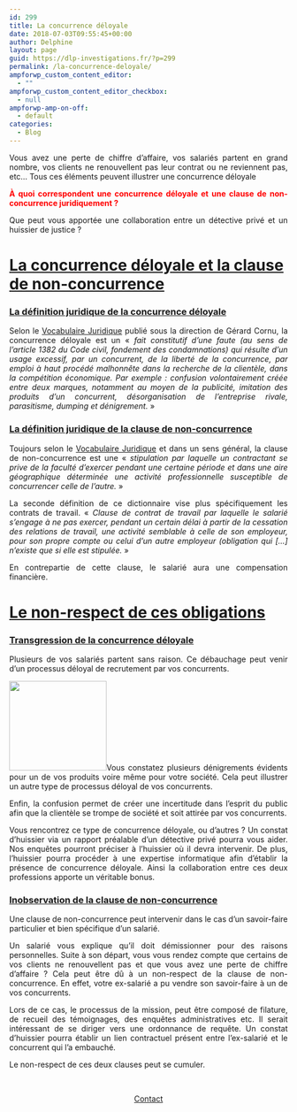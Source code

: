 ```yaml
---
id: 299
title: La concurrence déloyale
date: 2018-07-03T09:55:45+00:00
author: Delphine
layout: page
guid: https://dlp-investigations.fr/?p=299
permalink: /la-concurrence-deloyale/
ampforwp_custom_content_editor:
  - ""
ampforwp_custom_content_editor_checkbox:
  - null
ampforwp-amp-on-off:
  - default
categories:
  - Blog
---
```

<p style="text-align: justify;">
  Vous avez une perte de chiffre d’affaire, vos salariés partent en grand nombre, vos clients ne renouvellent pas leur contrat ou ne reviennent pas, etc&#8230; Tous ces éléments peuvent illustrer une concurrence déloyale
</p>

<p style="text-align: justify;">
  <span style="color: #ff0000;"><strong>À quoi correspondent une concurrence déloyale et une clause de non-concurrence juridiquement ?</strong> </span>
</p>

<p style="text-align: justify;">
  Que peut vous apportée une collaboration entre un détective privé et un huissier de justice ?
</p>

<h1 style="text-align: left;">
  <span style="text-decoration: underline;">La concurrence déloyale et la clause de non-concurrence</span>
</h1>

<h3 style="text-align: justify;">
  <span style="text-decoration: underline;">La définition juridique de la concurrence déloyale</span>
</h3>

<p style="text-align: justify;">
  Selon le <span style="text-decoration: underline;">Vocabulaire Juridique</span> publié sous la direction de Gérard Cornu, la concurrence déloyale est un « <em>fait constitutif d’une faute (au sens de l’article 1382 du Code civil, fondement des condamnations) qui résulte d’un usage excessif, par un concurrent, de la liberté de la concurrence, par emploi à haut procédé malhonnête dans la recherche de la clientèle, dans la compétition économique. Par exemple : confusion volontairement créée entre deux marques, notamment au moyen de la publicité, imitation des produits d’un concurrent, désorganisation de l’entreprise rivale, parasitisme, dumping et dénigrement.</em> »
</p>

<h3 style="text-align: justify;">
  <span style="text-decoration: underline;">La définition juridique de la clause de non-concurrence</span>
</h3>

<p style="text-align: justify;">
  Toujours selon le <span style="text-decoration: underline;">Vocabulaire Juridique</span> et dans un sens général, la clause de non-concurrence est une « <em>stipulation par laquelle un contractant se prive de la faculté d’exercer pendant une certaine période et dans une aire géographique déterminée une activité professionnelle susceptible de concurrencer celle de l’autre.</em> »
</p>

<p style="text-align: justify;">
  La seconde définition de ce dictionnaire vise plus spécifiquement les contrats de travail. « <em>Clause de contrat de travail par laquelle le salarié s’engage à ne pas exercer, pendant un certain délai à partir de la cessation des relations de travail, une activité semblable à celle de son employeur, pour son propre compte ou celui d’un autre employeur (obligation qui […] n’existe que si elle est stipulée.</em> »
</p>

<p style="text-align: justify;">
  En contrepartie de cette clause, le salarié aura une compensation financière.
</p>

<h1 style="text-align: justify;">
  <span style="text-decoration: underline;">Le non-respect de ces obligations</span>
</h1>

<h3 style="text-align: justify;">
  <span style="text-decoration: underline;">Transgression de la concurrence déloyale</span>
</h3>

<p style="text-align: justify;">
  Plusieurs de vos salariés partent sans raison. Ce débauchage peut venir d’un processus déloyal de recrutement par vos concurrents.
</p>

<p style="text-align: justify;">
  <img class="size-full wp-image-300 alignleft" src="https://i1.wp.com/dlp-investigations.fr/wp-content/uploads/2018/06/concurrence-déloyale.jpg?resize=176%2C162&#038;ssl=1" alt="" width="176" height="162" data-recalc-dims="1" />Vous constatez plusieurs dénigrements évidents pour un de vos produits voire même pour votre société. Cela peut illustrer un autre type de processus déloyal de vos concurrents.
</p>

<p style="text-align: justify;">
  Enfin, la confusion permet de créer une incertitude dans l’esprit du public afin que la clientèle se trompe de société et soit attirée par vos concurrents.
</p>

<p style="text-align: justify;">
  Vous rencontrez ce type de concurrence déloyale, ou d’autres ? Un constat d’huissier via un rapport préalable d’un détective privé pourra vous aider. Nos enquêtes pourront préciser à l’huissier où il devra intervenir. De plus, l’huissier pourra procéder à une expertise informatique afin d’établir la présence de concurrence déloyale. Ainsi la collaboration entre ces deux professions apporte un véritable bonus.
</p>

<h3 style="text-align: justify;">
  <span style="text-decoration: underline;">Inobservation de la clause de non-concurrence</span>
</h3>

<p style="text-align: justify;">
  Une clause de non-concurrence peut intervenir dans le cas d’un savoir-faire particulier et bien spécifique d’un salarié.
</p>

<p style="text-align: justify;">
  Un salarié vous explique qu’il doit démissionner pour des raisons personnelles. Suite à son départ, vous vous rendez compte que certains de vos clients ne renouvellent pas et que vous avez une perte de chiffre d’affaire ? Cela peut être dû à un non-respect de la clause de non-concurrence. En effet, votre ex-salarié a pu vendre son savoir-faire à un de vos concurrents.
</p>

<p style="text-align: justify;">
  Lors de ce cas, le processus de la mission, peut être composé de filature, de recueil des témoignages, des enquêtes administratives etc. Il serait intéressant de se diriger vers une ordonnance de requête. Un constat d’huissier pourra établir un lien contractuel présent entre l’ex-salarié et le concurrent qui l’a embauché.
</p>

<p style="text-align: justify;">
  Le non-respect de ces deux clauses peut se cumuler.
</p>

&nbsp;

<p style="text-align: center;">
  <a class="maxbutton-1 maxbutton maxbutton-contact" title="Contact" href="https://dlp-investigations.fr/contact/"><span class='mb-text'>Contact</span></a>
</p>